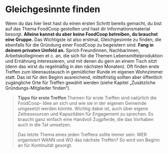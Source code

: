 # Gleichgesinnte finden

Wenn du das hier liest hast du einen ersten Schritt bereits gemacht,
du bist auf das Thema FoodCoop gestoßen und hast dir Informationsmaterial
besorgt. **Alleine kannst du aber keine FoodCoop
betreiben, du brauchst eine Gruppe.** Das Wichtigste ist also
erstmal, Gleichgesinnte zu finden, die ebenfalls für die Gründung
einer FoodCoop zu begeistern sind.
**Fang in deinem privaten Umfeld an.** Sprich Freundinnen,
Nachbarinnen, Arbeitskolleginnen et c. an, die sich für die Themen
Lebensmittelproduktion und Ernährung interessieren, und mit denen
du gern an einem Tisch sitzt (denn das wirst du regelmäßig
in den nächsten Monaten). Oft finden erste Treffen zum Ideenaustausch
in gemütlicher Runde im eigenen Wohnzimmer statt. Das ist
für den Beginn ausreichend, mittelfristig sollten aber öffentlich
zugängliche Orte für Treffen gewählt werden (siehe Kapitel
„Zusätzliche Gründungs-Mitglieder finden“).

> **Tipps für erste Treffen**
> Themen für erste Treffen sind natürlich die FoodCoop-
> Idee an sich und wie sie in der eigenen Gemeinde umgesetzt
> werden könnte. Wichtig dabei ist, auch über
> eigene Zeitressourcen und Kapazitäten für Engagement
> zu sprechen. Es braucht ganz einfach eine Handvoll
> Zugpferde, die das Vorhaben auch in die Tat umsetzen.
>
> Das letzte Thema eines jeden Treffens sollte immer
> sein: WER organisiert WANN und WO das nächste
> Treffen? So wird von Beginn an für Kontinuität gesorgt.

